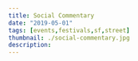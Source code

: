 ```yaml
---
title: Social Commentary
date: "2019-05-01"
tags: [events,festivals,sf,street]
thumbnail: ./social-commentary.jpg
description: 
---
```


